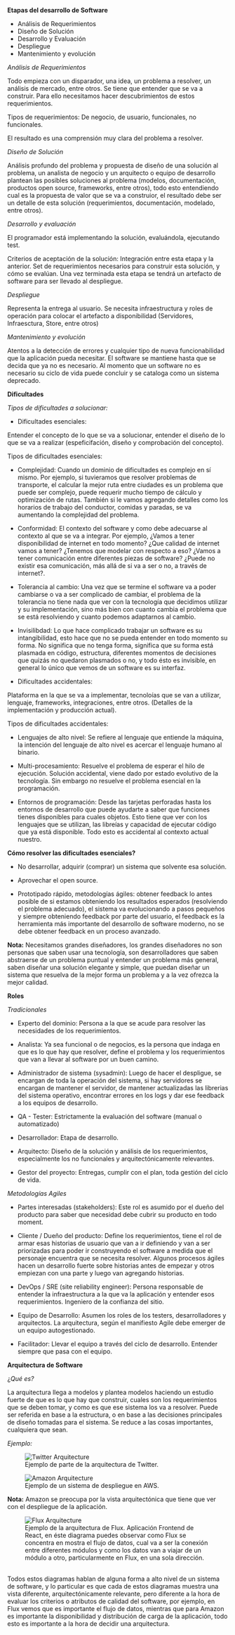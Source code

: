 **Etapas del desarrollo de Software**

* Análisis de Requerimientos
* Diseño de Solución
* Desarrollo y Evaluación
* Despliegue 
* Mantenimiento y evolución

*Análisis de Requerimientos*

Todo empieza con un disparador, una idea, un problema a resolver, un análisis de mercado, entre otros. Se tiene que entender que se va a construir. Para ello necesitamos hacer descubrimientos de estos requerimientos.

Tipos de requerimientos: De negocio, de usuario, funcionales, no funcionales.

El resultado es una comprensión muy clara del problema a resolver.

*Diseño de Solución*

Análisis profundo del problema y propuesta de diseño de una solución al problema, un analista de negocio y un arquitecto o equipo de desarrollo plantean las posibles soluciones al problema (modelos, documentación, productos open source, frameworks, entre otros), todo esto entendiendo cual es la propuesta de valor que se va a construior, el resultado debe ser un detalle de esta solución (requerimientos, documentación, modelado, entre otros).

*Desarrollo y evaluación*

El programador está implementando la solución, evaluándola, ejecutando test. 

Criterios de aceptación de la solución: Integración entre esta etapa y la anterior. Set de requerimientos necesarios para construir esta solución, y cómo se evalúan. Una vez terminada esta etapa se tendrá un artefacto de software para ser llevado al despliegue.

*Despliegue*

Representa la entrega al usuario. Se necesita infraestructura y roles de operación para colocar el artefacto a disponibilidad (Servidores, Infraesctura, Store, entre otros)

*Mantenimiento y evolución*

Atentos a la detección de errores y cualquier tipo de nueva funcionabilidad que la aplicación pueda necesitar. El software se mantiene hasta que se decida que ya no es necesario. Al momento que un software no es necesario su ciclo de vida puede concluir y se cataloga como un sistema deprecado. 


**Dificultades**

*Tipos de dificultades a solucionar:*

* Dificultades esenciales:

Entender el concepto de lo que se va a solucionar, entender el diseño de lo que se va a realizar (espeficifación, diseño y comprobación del concepto).

Tipos de dificultades esenciales:

   - Complejidad: Cuando un dominio de dificultades es complejo en sí mismo. Por ejemplo, si tuvieramos que resolver problemas de transporte, el calcular la mejor ruta entre ciudades es un problema que puede ser complejo, puede requerir mucho tiempo de cálculo y optimización de rutas. También si le vamos agregando detalles como los horarios de trabajo del conductor, comidas y paradas, se va aumentando la complejidad del problema.

   - Conformidad: El contexto del software y como debe adecuarse al contexto al que se va a integrar. Por ejemplo, ¿Vamos a tener disponibilidad de internet en todo momento? ¿Que calidad de internet vamos a tener? ¿Tenemos que modelar con respecto a eso? ¿Vamos a tener comunicación entre diferentes piezas de software? ¿Puede no existir esa comunicación, más allá de si va a ser o no, a través de internet?.

   - Tolerancia al cambio: Una vez que se termine el software va a poder cambiarse o va a ser complicado de cambiar, el problema de la tolerancia no tiene nada que ver con la tecnología que decidimos utilizar y su implementación, sino más bien con cuanto cambia el problema que se está resolviendo y cuanto podemos adaptarnos al cambio.

   - Invisilibdad: Lo que hace complicado trabajar un software es su intangibilidad, esto hace que no se pueda entender en todo momento su forma. No significa que no tenga forma, significa que su forma está plasmada en código, estructura, diferentes momentos de decisiones que quizás no quedaron plasmados o no, y todo ésto es invisible, en general lo único que vemos de un software es su interfaz. 

* Dificultades accidentales: 

Plataforma en la que se va a implementar, tecnoloías que se van a utilizar, lenguaje, frameworks, integraciones, entre otros. (Detalles de la implementación y producción actual).

Tipos de dificultades accidentales:

   - Lenguajes de alto nivel: Se refiere al lenguaje que entiende la máquina, la intención del lenguaje de alto nivel es acercar el lenguaje humano al binario.

   - Multi-procesamiento: Resuelve el problema de esperar el hilo de ejecución. Solución accidental, viene dado por estado evolutivo de la tecnología. Sin embargo no resuelve el problema esencial en la programación. 

   - Entornos de programación: Desde las tarjetas perforadas hasta los entornos de desarrollo que puede ayudarte a saber que funciones tienes disponibles para cuales objetos. Esto tiene que ver con los lenguajes que se utilizan, las libreías y capacidad de ejecutar código que ya está disponible. Todo esto es accidental al contexto actual nuestro. 

**Cómo resolver las dificultades esenciales?**

* No desarrollar, adquirir (comprar) un sistema que solvente esa solución.

* Aprovechar el open source.

* Prototipado rápido, metodologías ágiles: obtener feedback lo antes posible de si estamos obteniendo los resultados esperados (resolviendo el problema adecuado), el sistema va evolucionando a pasos pequeños y siempre obteniendo feedback por parte del usuario, el feedback es la herramienta más importante del desarrollo de software moderno, no se debe obtener feedback en un proceso avanzado. 

**Nota:** Necesitamos grandes diseñadores, los grandes diseñadores no son personas que saben usar una tecnología, son desarrolladores que saben abstraerse de un problema puntual y entender un problema más general, saben diseñar una solución elegante y simple, que puedan diseñar un sistema que resuelva de la mejor forma un problema y a la vez ofrezca la mejor calidad. 

**Roles**

*Tradicionales*

 * Experto del dominio: Persona a la que se acude para resolver las necesidades de los requerimientos.

 * Analista: Ya sea funcional o de negocios, es la persona que indaga en que es lo que hay que resolver, define el problema y los requerimientos que van a llevar al software por un buen camino.
 
 * Administrador de sistema (sysadmin): Luego de hacer el despligue, se encargan de toda la operación del sistema, si hay servidores se encargan de mantener el servidor, de mantener actualizadas las librerias del sistema operativo, encontrar errores en los logs y dar ese feedback a los equipos de desarrollo. 

 * QA - Tester: Estrictamente la evaluación del software (manual o automatizado) 
 
 * Desarrollador: Etapa de desarrollo.
 
 * Arquitecto: Diseño de la solución y análisis de los requerimientos, especialmente los no funcionales y arquitectónicamente relevantes. 

 * Gestor del proyecto: Entregas, cumplir con el plan, toda gestión del ciclo de vida.

*Metodologías Agiles*
 
 * Partes interesadas (stakeholders): Este rol es asumido por el dueño del producto para saber que necesidad debe cubrir su producto en todo moment.

 * Cliente / Dueño del producto: Define los requerimientos, tiene el rol de armar esas historias de usuario que van a ir definiendo y van a ser priorizadas para poder ir construyendo el software a medida que el personaje encuentra que se necesita resolver. Algunos procesos ágiles hacen un desarrollo fuerte sobre historias antes de empezar y otros empiezan con una parte y luego van agregando historias. 

 * DevOps / SRE (site reliability engineer): Persona responsable de entender la infraestructura a la que va la aplicación y entender esos requerimientos. Ingeniero de la confianza del sitio. 

 * Equipo de Desarrollo: Asumen los roles de los testers, desarrolladores y arquitectos. La arquitectura, según el manifiesto Agile debe emerger de un equipo autogestionado. 

 * Facilitador: Llevar el equipo a través del ciclo de desarrollo. Entender siempre que pasa con el equipo. 

 **Arquitectura de Software**

 ¿*Qué es?*

La arquitectura llega a modelos y plantea modelos haciendo un estudio fuerte de que es lo que hay que construir, cuales son los requerimientos que se deben tomar, y como es que ese sistema los va a resolver. Puede ser referida en base a la estructura, o en base a las decisiones principales de diseño tomadas para el sistema. Se reduce a las cosas importantes, cualquiera que sean. 

*Ejemplo:*

<figure>
<img src='./assets/twitter-arquitecture.png' alt='Twitter Arquitecture'/>
<figcaption>Ejemplo de parte de la arquitectura de Twitter.</figcaption>
</figure>

<figure>
<img src='./assets/amazon.png' alt='Amazon Arquitecture'/>
<figcaption>Ejemplo de un sistema de despliegue en AWS.</figcaption>
</figure>

**Nota:** Amazon se preocupa por la vista arquitectónica que tiene que ver con el despliegue de la aplicación.

<figure>
<img src='./assets/flux.png' alt='Flux Arquitecture'/>
<figcaption>Ejemplo de la arquitectura de Flux. Aplicación Frontend de React, en éste diagrama puedes observar como Flux se concentra en mostra el flujo de datos, cual va a ser la conexión entre diferentes módulos y como los datos van a viajar de un módulo a otro, particularmente en Flux, en una sola dirección.</figcaption>
</figure>
<br/>
Todos estos diagramas hablan de alguna forma a alto nivel de un sistema de software, y lo particular es que cada de estos diagramas muestra una vista diferente, arquitectónicamente relevante, pero diferente a la hora de evaluar los criterios o atributos de calidad del software, por ejemplo, en Flux vemos que es importante el flujo de datos, mientras que para Amazon es importante la disponibilidad y distribución de carga de la aplicación, todo esto es importante a la hora de decidir una arquitectura.